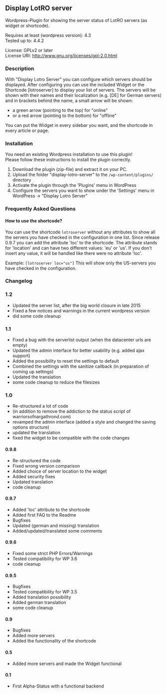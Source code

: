 ## Display LotRO server

Wordpress-Plugin for showing the server status of LotRO servers (as widget or shortcode).

Requires at least (wordpress version): 4.3  
Tested up to: 4.4.2

License: GPLv2 or later  
License URI: http://www.gnu.org/licenses/gpl-2.0.html

### Description

With "Display Lotro Server" you can configure which servers should be displayed. After configuring you can use the included Widget or the Shortcode [lotroserver] to display your list of servers.
The servers will be shown with their names and their localization (e.g. [DE] for German servers) and in brackets behind the name, a small arrow will be shown:
* a green arrow (pointing to the top) for "online"
* or a red arrow (pointing to the bottom) for "offline"

You can put the Widget in every sidebar you want, and the shortcode in every article or page.

### Installation

You need an existing Wordpress installation to use this plugin!  
Please follow these instructions to install the plugin correctly.

1. Download the plugin (zip-file) and extract it on your PC.
2. Upload the folder "display-lotro-server" to the `/wp-content/plugins/` directory
3. Activate the plugin through the 'Plugins' menu in WordPress
4. Configure the servers you want to show under the 'Settings' menu in WordPress -> "Display Lotro Server"

### Frequently Asked Questions

#### How to use the shortcode?
You can use the shortcode `lotroserver` without any attributes to show all the servers you have checked in the configuration in one list.
Since release 0.9.7 you can add the attribute 'loc' to the shortcode. The attribute stands for 'location' and can have two different values: 'eu' or 'us'. If you don't insert any value, it will be handled like there were no attribute 'loc'.

Example: `[lotroserver loc="us"]`
This will show only the US-servers you have checked in the configuration.

### Changelog

### 1.2
* Updated the server list, after the big world closure in late 2015
* Fixed a few notices and warnings in the current wordpress version
* did some code cleanup

### 1.1
* Fixed a bug with the serverlist output (when the datacenter urls are empty)
* Updated the admin interface for better usability (e.g. added ajax support)
* Added the possibility to reset the settings to default
* Combined the settings with the sanitize callback (in preparation of coming up settings)
* Updated the translation
* some code cleanup to reduce the filesizes

### 1.0
* Re-structured a lot of code
* (in addition to remove the addiction to the status script of warriorsofnargathrond.com)
* revamped the admin interface (added a style and changed the saving options structure)
* updated the translation
* fixed the widget to be compatible with the code changes

#### 0.9.8
* Re-structured the code
* Fixed wrong version comparison
* Added choice of server location to the widget
* Added security fixes
* Updated translation
* code cleanup

#### 0.9.7
* Added 'loc' attribute to the shortcode
* Added first FAQ to the Readme
* Bugfixes
* Updated (german and missing) translation
* Added/updated/translated some comments

#### 0.9.6
* Fixed some strict PHP Errors/Warnings
* Tested compatibility for WP 3.6
* code cleanup

#### 0.9.5
* Bugfixes
* Tested compatibility for WP 3.5
* Added translation possibility
* Added german translation
* some code cleanup

#### 0.9
* Bugfixes
* Added more servers
* Added the functionality of the shortcode

#### 0.5
* Added more servers and made the Widget functional

#### 0.1
* First Alpha-Status with a functional backend
